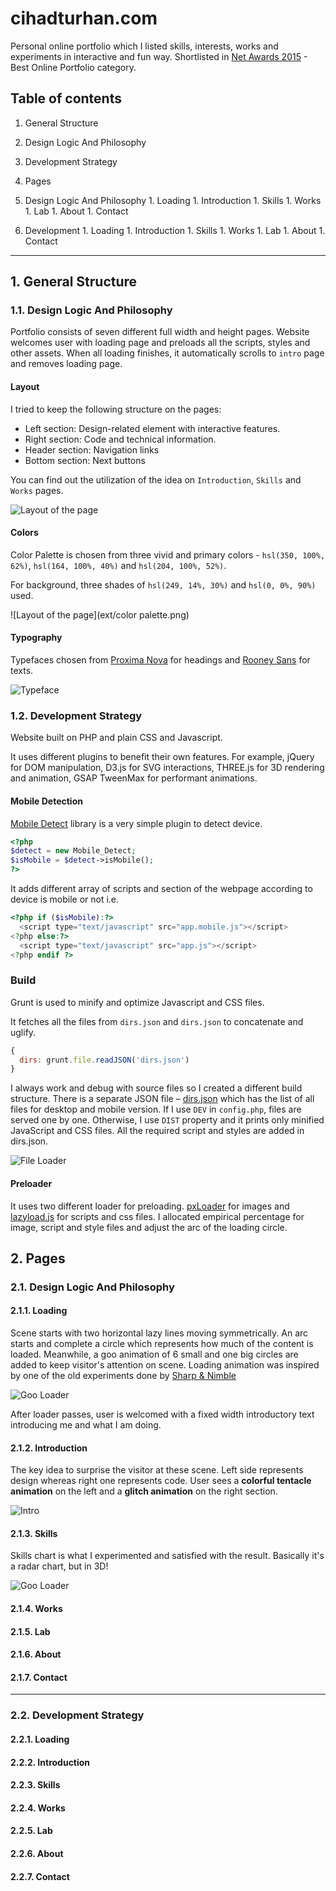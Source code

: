 # cihadturhan.com
Personal online portfolio which I listed skills, interests, works and experiments in interactive and fun way. Shortlisted in [Net Awards 2015](https://thenetawards.com/) - Best Online Portfolio category.

## Table of contents
1. General Structure
  1. Design Logic And Philosophy
  1. Development Strategy

1. Pages
  1. Design Logic And Philosophy
    1. Loading
    1. Introduction
    1. Skills
    1. Works
    1. Lab
    1. About
    1. Contact
  1. Development
    1. Loading
    1. Introduction
    1. Skills
    1. Works
    1. Lab
    1. About
    1. Contact

---
## 1. General Structure
### 1.1. Design Logic And Philosophy
Portfolio consists of seven different full width and height pages. Website welcomes user with loading page and preloads all the scripts, styles and other assets. When all loading finishes, it automatically scrolls to `intro` page and removes loading page.

#### Layout
I tried to keep the following structure on the pages:
- Left section: Design-related element with interactive features.
- Right section: Code and technical information.
- Header section: Navigation links
- Bottom section: Next buttons

You can find out the utilization of the idea on `Introduction`, `Skills` and `Works` pages.

![Layout of the page](ext/general.png)

#### Colors
Color Palette is chosen from three vivid and primary colors - `hsl(350, 100%, 62%)`, `hsl(164, 100%, 40%)` and `hsl(204, 100%, 52%)`.

For background, three shades of `hsl(249, 14%, 30%)` and `hsl(0, 0%, 90%)` used.

![Layout of the page](ext/color palette.png)

#### Typography

Typefaces chosen from [Proxima Nova](http://www.myfonts.com/fonts/marksimonson/proxima-nova/) for headings and [Rooney Sans](https://www.myfonts.com/fonts/jan-fromm/rooney-sans/) for texts.

![Typeface](ext/typeface.png)


### 1.2. Development Strategy

Website built on PHP and plain CSS and Javascript.

It uses different plugins to benefit their own features. For example, jQuery for DOM manipulation, D3.js for SVG interactions, THREE.js for 3D rendering and animation, GSAP TweenMax for performant animations.

#### Mobile Detection
[Mobile Detect](https://github.com/serbanghita/Mobile-Detect) library is a very simple plugin to detect device.

```php
<?php
$detect = new Mobile_Detect;
$isMobile = $detect->isMobile();
?>
```


It adds different array of scripts and section of the webpage according to device is mobile or not i.e.

```php
<?php if ($isMobile):?>
  <script type="text/javascript" src="app.mobile.js"></script>
<?php else:?>
  <script type="text/javascript" src="app.js"></script>
<?php endif ?>
```



### Build

Grunt is used to minify and optimize Javascript and CSS files.

It fetches all the files from `dirs.json` and `dirs.json` to concatenate and uglify.

```javascript
{
  dirs: grunt.file.readJSON('dirs.json')
}
```
I always work and debug with source files so I created a different build structure. There is a separate JSON file –  [dirs.json](dirs.json) which has the list of all files for desktop and mobile version. If I use `DEV` in `config.php`, files are served one by one. Otherwise, I use `DIST` property and it prints only minified JavaScript and CSS files. All the required script and styles are added in dirs.json.

![File Loader](ext/file-loader.png)


#### Preloader
It uses two different loader for preloading. [pxLoader](http://thinkpixellab.com/pxloader/) for images and [lazyload.js]() for scripts and css files. I allocated empirical percentage for image, script and style files and adjust the arc of the loading circle.


## 2. Pages
### 2.1. Design Logic And Philosophy
#### 2.1.1. Loading
Scene starts with two horizontal lazy lines moving symmetrically. An arc starts and complete a circle which represents how much of the content is loaded. Meanwhile, a goo animation of 6 small and one big circles are added to keep visitor's attention on scene. Loading animation was inspired by one of the old experiments done by [Sharp & Nimble](http://sharpandnimble.com/experiments)

![Goo Loader](ext/goo-loader.gif)

After loader passes, user is welcomed with a fixed width introductory text introducing me and what I am doing.

#### 2.1.2. Introduction

The key idea to surprise the visitor at these scene. Left side represents design whereas right one represents code. User sees a **colorful tentacle animation** on the left and a **glitch animation** on the right section.

![Intro](ext/intro.png)

#### 2.1.3. Skills

Skills chart is what I experimented and satisfied with the result. Basically it's a radar chart, but in 3D!

![Goo Loader](ext/skills.png)

#### 2.1.4. Works
#### 2.1.5. Lab
#### 2.1.6. About
#### 2.1.7. Contact
---
### 2.2. Development Strategy
#### 2.2.1. Loading
#### 2.2.2. Introduction
#### 2.2.3. Skills
#### 2.2.4. Works
#### 2.2.5. Lab
#### 2.2.6. About
#### 2.2.7. Contact
